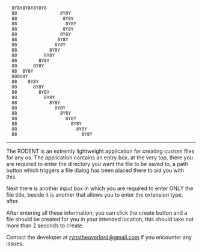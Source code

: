       8Y8Y8Y8Y8Y8Y8
      88				8Y8Y
      88				 8Y8Y
      88				  8Y8Y
      88				 8Y8Y 	
      88				8Y8Y
      88			   8Y8Y	
      88			  8Y8Y	 
      88			8Y8Y
      88		  8Y8Y	
      88		8Y8Y
      88	  8Y8Y
      88  8Y8Y
      888Y8Y
      88	8Y8Y
      88	  8Y8Y
      88		8Y8Y
      88		  8Y8Y
      88			8Y8Y
      88			  8Y8Y
      88				8Y8Y
      88				  8Y8Y
      88					8Y8Y
      88					  8Y8Y
      88						8Y8Y
_______________________________________________________________________________________________________________________________________________________________________
The RODENT is an extremly lightweight application for creating custom files for any os.
The application contains an entry box, at the very top, there you are required to enter
the directory you want the file to be saved to, a path button which triggers a file 
dialog has been placed there to aid you with this. 

Next there is another input box in which you are required to enter ONLY the file title, 
beside it is another that allows you to enter the extension type, after.

After entering all these information, you can click the create button and a file should 
be created for you in your intended location, this should take not more than 2 seconds to
create.

Contact the developer at rynstheoverlord@gmail.com if you encounter any issues.
